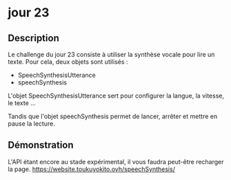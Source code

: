 # jour 23
## Description
Le challenge du jour 23 consiste à utiliser la synthèse vocale pour lire un texte.
Pour cela, deux objets sont utilisés :
- SpeechSynthesisUtterance
- speechSynthesis

L'objet SpeechSynthesisUtterance sert pour configurer la langue, la vitesse, le texte ...

Tandis que l'objet speechSynthesis permet de lancer, arrêter et mettre en pause la lecture.
## Démonstration
L'API étant encore au stade expérimental, il vous faudra peut-être recharger la page.
https://website.toukuyokito.ovh/speechSynthesis/


